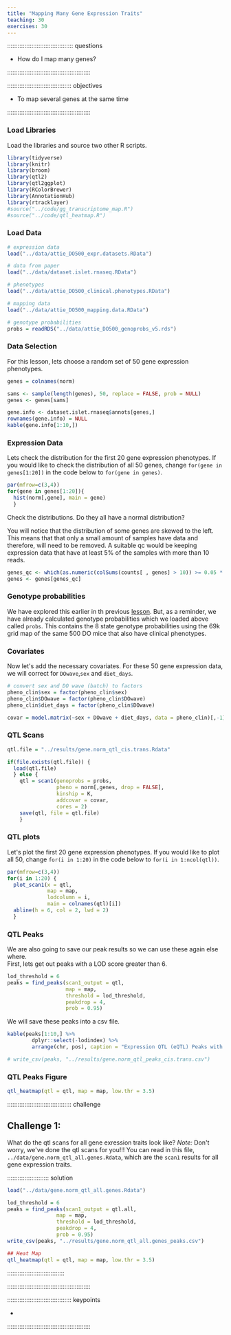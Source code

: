 ```yaml
---
title: "Mapping Many Gene Expression Traits"
teaching: 30
exercises: 30
---
```


:::::::::::::::::::::::::::::::::::::: questions 

- How do I map many genes?

::::::::::::::::::::::::::::::::::::::::::::::::

::::::::::::::::::::::::::::::::::::: objectives

- To map several genes at the same time

::::::::::::::::::::::::::::::::::::::::::::::::

<!-- DMG: Notes from sumner run. 11 hours with 20 cores & 100GB of memory.
11.4 G output file. 69005 rows x 21771 columns. -->

### Load Libraries  

Load the libraries and source two other R scripts.


``` r
library(tidyverse)
library(knitr)
library(broom)
library(qtl2)
library(qtl2ggplot)
library(RColorBrewer)
library(AnnotationHub)
library(rtracklayer)
#source("../code/gg_transcriptome_map.R")
#source("../code/qtl_heatmap.R")
```

### Load Data


``` r
# expression data
load("../data/attie_DO500_expr.datasets.RData")

# data from paper
load("../data/dataset.islet.rnaseq.RData")

# phenotypes
load("../data/attie_DO500_clinical.phenotypes.RData")

# mapping data
load("../data/attie_DO500_mapping.data.RData")

# genotype probabilities
probs = readRDS("../data/attie_DO500_genoprobs_v5.rds")
```

### Data Selection

For this lesson, lets choose a random set of 50 gene expression phenotypes.




``` r
genes = colnames(norm)

sams <- sample(length(genes), 50, replace = FALSE, prob = NULL)
genes <- genes[sams]

gene.info <- dataset.islet.rnaseq$annots[genes,]
rownames(gene.info) = NULL
kable(gene.info[1:10,])
```

### Expression Data

Lets check the distribution for the first 20 gene expression phenotypes. If you 
would like to check the distribution of all 50 genes, change 
`for(gene in genes[1:20])` in the code below to `for(gene in genes)`.


``` r
par(mfrow=c(3,4))
for(gene in genes[1:20]){
  hist(norm[,gene], main = gene)
  }
```

Check the distributions.  Do they all have a normal distribution?

You will notice that the distribution of some genes are skewed to the left. This 
means that that only a small amount of samples have data and therefore, will 
need to be removed.  A suitable qc would be keeping expression data that have at 
least 5% of the samples with more than 10 reads.


``` r
genes_qc <- which(as.numeric(colSums(counts[ , genes] > 10)) >= 0.05 * nrow(counts[,genes]))
genes <- genes[genes_qc]
```

### Genotype probabilities  

We have explored this earlier in th previous [lesson](https://smcclatchy.github.io/eqtl-mapping/review-mapping-steps/index.html#genotype-probabilities).  But, as a reminder, we have already calculated genotype 
probabilities which we loaded above called `probs`.  This contains the 8 state 
genotype probabilities using the 69k grid  map of the same 500 DO mice that also 
have clinical phenotypes. 

### Covariates    

Now let's add the necessary covariates. For these 50 gene expression data, we 
will correct for `DOwave`,`sex` and `diet_days`.





``` r
# convert sex and DO wave (batch) to factors
pheno_clin$sex = factor(pheno_clin$sex)
pheno_clin$DOwave = factor(pheno_clin$DOwave)
pheno_clin$diet_days = factor(pheno_clin$DOwave)

covar = model.matrix(~sex + DOwave + diet_days, data = pheno_clin)[,-1]
```

### QTL Scans


``` r
qtl.file = "../results/gene.norm_qtl_cis.trans.Rdata"

if(file.exists(qtl.file)) {
  load(qtl.file)
  } else {
    qtl = scan1(genoprobs = probs, 
                pheno = norm[,genes, drop = FALSE],
                kinship = K, 
                addcovar = covar, 
                cores = 2)
    save(qtl, file = qtl.file)
    }
```

### QTL plots

Let's plot the first 20 gene expression phenotypes.  If you would like to plot 
all 50, change `for(i in 1:20)` in the code below to `for(i in 1:ncol(qtl))`.




``` r
par(mfrow=c(3,4))
for(i in 1:20) {
  plot_scan1(x = qtl, 
             map = map, 
             lodcolumn = i, 
             main = colnames(qtl)[i])
  abline(h = 6, col = 2, lwd = 2)
  }
```

### QTL Peaks

We are also going to save our peak results so we can use these again else where.  
First, lets get out peaks with a LOD score greater than 6. 


``` r
lod_threshold = 6
peaks = find_peaks(scan1_output = qtl, 
                   map = map, 
                   threshold = lod_threshold, 
                   peakdrop = 4, 
                   prob = 0.95)
```

We will save these peaks into a csv file. 


``` r
kable(peaks[1:10,] %>% 
        dplyr::select(-lodindex) %>% 
        arrange(chr, pos), caption = "Expression QTL (eQTL) Peaks with LOD >= 6")

# write_csv(peaks, "../results/gene.norm_qtl_peaks_cis.trans.csv")
```



### QTL Peaks Figure


``` r
qtl_heatmap(qtl = qtl, map = map, low.thr = 3.5)
```

::::::::::::::::::::::::::::::::::::: challenge 

## Challenge 1: 


What do the qtl scans for all gene exression traits look like? *Note:* Don't 
worry, we've done the qtl scans for you!!!
You can read in this file, `../data/gene.norm_qtl_all.genes.Rdata`, which are 
the `scan1` results for all gene expression traits. 

:::::::::::::::::::::::: solution 


``` r
load("../data/gene.norm_qtl_all.genes.Rdata")

lod_threshold = 6
peaks = find_peaks(scan1_output = qtl.all, 
                map = map, 
                threshold = lod_threshold, 
                peakdrop = 4, 
                prob = 0.95)
write_csv(peaks, "../results/gene.norm_qtl_all.genes_peaks.csv")

## Heat Map
qtl_heatmap(qtl = qtl, map = map, low.thr = 3.5)
```

:::::::::::::::::::::::::::::::::


::::::::::::::::::::::::::::::::::::::::::::::::


::::::::::::::::::::::::::::::::::::: keypoints 

- 

::::::::::::::::::::::::::::::::::::::::::::::::
